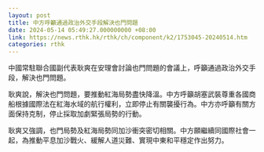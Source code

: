 ```yaml
---
layout: post
title: 中方呼籲通過政治外交手段解決也門問題
date: 2024-05-14 05:49:27.000000000 +08:00
link: https://news.rthk.hk/rthk/ch/component/k2/1753045-20240514.htm
categories: rthk
---
```


中國常駐聯合國副代表耿爽在安理會討論也門問題的會議上，呼籲通過政治外交手段，解決也門問題。

耿爽說，解決也門問題，要推動紅海局勢盡快降溫。中方呼籲胡塞武裝尊重各國商船根據國際法在紅海水域的航行權利，立即停止有關襲擾行為。中方亦呼籲有關方面保持克制，停止採取加劇緊張局勢的行動。

耿爽又強調，也門局勢及紅海局勢同加沙衝突密切相關。中方願繼續同國際社會一起，為推動平息加沙戰火、緩解人道災難、實現中東和平穩定作出努力。
